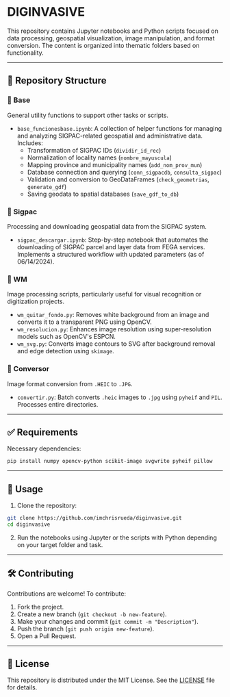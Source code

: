 # DIGINVASIVE

This repository contains Jupyter notebooks and Python scripts focused on data processing, geospatial visualization, image manipulation, and format conversion. The content is organized into thematic folders based on functionality.

---

## 📁 Repository Structure

### 🔹 Base

General utility functions to support other tasks or scripts.

- `base_funcionesbase.ipynb`: A collection of helper functions for managing and analyzing SIGPAC-related geospatial and administrative data. Includes:
  - Transformation of SIGPAC IDs (`dividir_id_rec`)
  - Normalization of locality names (`nombre_mayuscula`)
  - Mapping province and municipality names (`add_nom_prov_mun`)
  - Database connection and querying (`conn_sigpacdb`, `consulta_sigpac`)
  - Validation and conversion to GeoDataFrames (`check_geometrias`, `generate_gdf`)
  - Saving geodata to spatial databases (`save_gdf_to_db`)

### 🔹 Sigpac

Processing and downloading geospatial data from the SIGPAC system.

- `sigpac_descargar.ipynb`: Step-by-step notebook that automates the downloading of SIGPAC parcel and layer data from FEGA services. Implements a structured workflow with updated parameters (as of 06/14/2024).

### 🔹 WM

Image processing scripts, particularly useful for visual recognition or digitization projects.

- `wm_quitar_fondo.py`: Removes white background from an image and converts it to a transparent PNG using OpenCV.
- `wm_resolucion.py`: Enhances image resolution using super-resolution models such as OpenCV's ESPCN.
- `wm_svg.py`: Converts image contours to SVG after background removal and edge detection using `skimage`.

### 🔹 Conversor

Image format conversion from `.HEIC` to `.JPG`.

- `convertir.py`: Batch converts `.heic` images to `.jpg` using `pyheif` and `PIL`. Processes entire directories.

---

## ✅ Requirements

Necessary dependencies:

```bash
pip install numpy opencv-python scikit-image svgwrite pyheif pillow
```

---

## 🚀 Usage

1. Clone the repository:

```bash
git clone https://github.com/imchrisrueda/diginvasive.git
cd diginvasive
```

2. Run the notebooks using Jupyter or the scripts with Python depending on your target folder and task.

---

## 🛠️ Contributing

Contributions are welcome! To contribute:

1. Fork the project.
2. Create a new branch (`git checkout -b new-feature`).
3. Make your changes and commit (`git commit -m "Description"`).
4. Push the branch (`git push origin new-feature`).
5. Open a Pull Request.

---

## 📄 License

This repository is distributed under the MIT License. See the [LICENSE](LICENSE) file for details.
